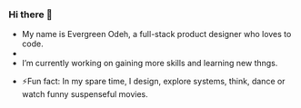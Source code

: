 ### Hi there 👋

- My name is Evergreen Odeh, a full-stack product designer who loves to code.
- 
- I’m currently working on gaining more skills and learning new thngs.
<!--
- I’m looking to collaborate on ...
- I’m looking for help with ...
- Ask me about ...
- How to reach me: ...
- Pronouns: ...
-->
- ⚡Fun fact: In my spare time, I design, explore systems, think, dance or watch funny suspenseful movies.

